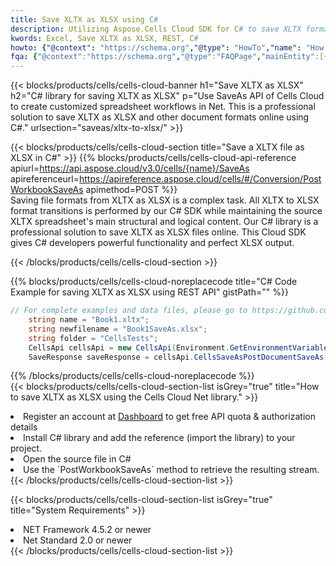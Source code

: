 ```yaml
---
title: Save XLTX as XLSX using C# 
description: Utilizing Aspose.Cells Cloud SDK for C# to save XLTX format file as XLSX format file. 
kwords: Excel, Save XLTX as XLSX, REST, C#
howto: {"@context": "https://schema.org","@type": "HowTo","name": "How to save XLTX as XLSX using the Cells Cloud Net library.","description": "How to save XLTX as XLSX using the Cells Cloud Net library.","image": {"@type": "ImageObject"},"url": "/net/saveas/xltx-to-xlsx/","step": [{ "@type": "HowToStep","name": "How to save XLTX as XLSX using the Cells Cloud Net library. step 1", "image": {"@type": "ImageObject",},"url": "/net/saveas/xltx-to-xlsx/","text": "Register an account at <a href='https://dashboard.aspose.cloud/'>Dashboard</a> to get free API quota & authorization details",},{ "@type": "HowToStep","name": "How to save XLTX as XLSX using the Cells Cloud Net library. step 1", "image": {"@type": "ImageObject",},"url": "/net/saveas/xltx-to-xlsx/","text": "Install C# library and add the reference (import the library) to your project.",},{ "@type": "HowToStep","name": "How to save XLTX as XLSX using the Cells Cloud Net library. step 1", "image": {"@type": "ImageObject",},"url": "/net/saveas/xltx-to-xlsx/","text": "Open the source file in C#",},{ "@type": "HowToStep","name": "How to save XLTX as XLSX using the Cells Cloud Net library. step 1", "image": {"@type": "ImageObject",},"url": "/net/saveas/xltx-to-xlsx/","text": "Use the `PostWorkbookSaveAs` method to retrieve the resulting stream.",}, ],"supply": {"@type": "HowToSupply","name": "document"},"tool": [{"@type": "HowToTool","name": "Visual Studio, Visual Studio Code, Rider"},{"@type": "HowToTool","name": "Aspose Cells"}],"totalTime": "PT6M"}
fqa: {"@context":"https://schema.org","@type":"FAQPage","mainEntity":[{"@type":"Question","name":"Why save file as other formats file in C# using REST API?","acceptedAnswer":{"@type":"Answer","text":"Documents are encoded in many ways, and some files may be incompatible with the software you use. To open and read such files, just save them as appropriate file formats.<br/><ol><li>Install .NET SDK and add the reference (import the library) to your project.</li><li>Open the source file in C# using REST API.</li><li>Call the PostWorkbookSaveAsRequest() method, passing an output filename with required extension.</li><li>Get the result of save as a separate file.</li></ol>"}},{"@type":"Question","name":"What file formats can I save as with your C# library?","acceptedAnswer":{"@type":"Answer","text":"We support a variety of file formats for conversion using .NET library, including XLSX, Excel, xls , PDF, CSV, HTML, Markdown, XML, PNG, JPG, TIFF, Json, TXT and many more."}},{"@type":"Question","name":"What is the maximum allowed file size for conversion using this .NET library?","acceptedAnswer":{"@type":"Answer","text":"There are no file size limits for format conversions using .NET library."}}]}
---
```



{{< blocks/products/cells/cells-cloud-banner h1="Save XLTX as XLSX" h2="C# library for saving XLTX as XLSX" p="Use SaveAs API of Cells Cloud to create customized spreadsheet workflows in Net. This is a professional solution to save XLTX as XLSX and other document formats online using C#." urlsection="saveas/xltx-to-xlsx/" >}}

{{< blocks/products/cells/cells-cloud-section  title="Save a XLTX file as XLSX in C#" >}}
{{% blocks/products/cells/cells-cloud-api-reference  apiurl=https://api.aspose.cloud/v3.0/cells/{name}/SaveAs  apireferenceurl=https://apireference.aspose.cloud/cells/#/Conversion/PostWorkbookSaveAs  apimethod=POST %}}
<br/>
Saving file formats from XLTX as XLSX is a complex task. All XLTX to XLSX format transitions is performed by our C# SDK while maintaining the source XLTX spreadsheet's main structural and logical content. Our C# library is a professional solution to save XLTX as XLSX files online. This Cloud SDK gives C# developers powerful functionality and perfect XLSX output.

{{< /blocks/products/cells/cells-cloud-section >}}

{{% blocks/products/cells/cells-cloud-noreplacecode title="C# Code Example for saving XLTX as XLSX using REST API" gistPath="" %}}
  
```cs
// For complete examples and data files, please go to https://github.com/aspose-cells-cloud/aspose-cells-cloud-dotnet/
    string name = "Book1.xltx";
    string newfilename = "Book1SaveAs.xlsx";
    string folder = "CellsTests";
    CellsApi cellsApi = new CellsApi(Environment.GetEnvironmentVariable("ProductClientId"), Environment.GetEnvironmentVariable("ProductClientSecret"));
    SaveResponse saveResponse = cellsApi.CellsSaveAsPostDocumentSaveAs(name, null, newfilename, null,null,folder);
```
  
{{% /blocks/products/cells/cells-cloud-noreplacecode  %}}
<br/>
{{< blocks/products/cells/cells-cloud-section-list isGrey="true"  title="How to save XLTX as XLSX using the Cells Cloud Net library." >}}
<li>Register an account at <a href="https://dashboard.aspose.cloud/">Dashboard</a> to get free API quota & authorization details</li>
<li>Install C# library and add the reference (import the library) to your project.</li>
<li>Open the source file in C#</li>
<li>Use the `PostWorkbookSaveAs` method to retrieve the resulting stream.</li>
{{< /blocks/products/cells/cells-cloud-section-list >}}

{{< blocks/products/cells/cells-cloud-section-list isGrey="true"  title="System Requirements" >}}
<li>NET Framework 4.5.2 or newer</li>
<li>Net Standard 2.0 or newer</li>
{{< /blocks/products/cells/cells-cloud-section-list >}}
